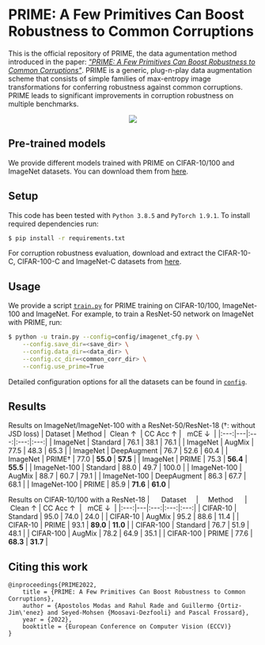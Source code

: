 # PRIME: A Few Primitives Can Boost Robustness to Common Corruptions

This is the official repository of PRIME, the data agumentation method introduced in the paper: [*"PRIME: A Few Primitives Can Boost Robustness to Common Corruptions"*](https://arxiv.org/abs/2112.13547). PRIME is a generic, plug-n-play data augmentation scheme that consists of simple families of max-entropy image transformations for conferring robustness against common corruptions. PRIME leads to significant improvements in corruption robustness on multiple benchmarks. 
<p align="center">
    <img src="misc/prime-augmentations.png"/>
</p>

## Pre-trained models

We provide different models trained with PRIME on CIFAR-10/100 and ImageNet datasets. You can download them from [here](https://zenodo.org/record/5801872#.YcSPahPP08M).

## Setup

This code has been tested with `Python 3.8.5` and `PyTorch 1.9.1`. To install required dependencies run:
```sh
$ pip install -r requirements.txt
```
For corruption robustness evaluation, download and extract the CIFAR-10-C, CIFAR-100-C and ImageNet-C datasets from [here](https://github.com/hendrycks/robustness).

## Usage

We provide a script [`train.py`](train.py) for PRIME training on CIFAR-10/100, ImageNet-100 and ImageNet. For example, to train a ResNet-50 network on ImageNet with PRIME, run:
```sh
$ python -u train.py --config=config/imagenet_cfg.py \
    --config.save_dir=<save_dir> \
    --config.data_dir=<data_dir> \
    --config.cc_dir=<common_corr_dir> \
    --config.use_prime=True
```
Detailed configuration options for all the datasets can be found in [`config`](config/).

## Results

Results on ImageNet/ImageNet-100 with a ResNet-50/ResNet-18 (&dagger;: without JSD loss)
| Dataset | Method | &nbsp;Clean &#8593;&nbsp; | CC Acc &#8593; | &nbsp;&nbsp;mCE &#8595;&nbsp; |
|:---:|---|:---:|:---:|:---:|
| ImageNet | Standard | 76.1 | 38.1 | 76.1 |
| ImageNet | AugMix | 77.5 | 48.3 | 65.3 |
| ImageNet | DeepAugment | 76.7 | 52.6 | 60.4 |
| ImageNet | PRIME&dagger; | 77.0 | **55.0** | **57.5** |
| ImageNet | PRIME | 75.3 | **56.4** | **55.5** |
| ImageNet-100 | Standard | 88.0 | 49.7 | 100.0 |
| ImageNet-100 | AugMix | 88.7 | 60.7 | 79.1 |
| ImageNet-100 | DeepAugment | 86.3 | 67.7 | 68.1 |
| ImageNet-100 | PRIME | 85.9 | **71.6** | **61.0** |

Results on CIFAR-10/100 with a ResNet-18
| &nbsp;&nbsp;&nbsp;&nbsp;&nbsp;Dataset&nbsp;&nbsp;&nbsp;&nbsp; | &nbsp;&nbsp;&nbsp;&nbsp;Method&nbsp;&nbsp;&nbsp;&nbsp;&nbsp; | &nbsp;Clean &#8593; | CC Acc &#8593;&nbsp; | &nbsp;&nbsp;mCE &#8595;&nbsp; |
|:---:|---|:---:|:---:|:---:|
| CIFAR-10 | Standard | 95.0 | 74.0 | 24.0 |
| CIFAR-10 | AugMix | 95.2 | 88.6 | 11.4 |
| CIFAR-10 | PRIME | 93.1 | **89.0** | **11.0** |
| CIFAR-100 | Standard | 76.7 | 51.9 | 48.1 |
| CIFAR-100 | AugMix | 78.2 | 64.9 | 35.1 |
| CIFAR-100 | PRIME | 77.6 | **68.3** | **31.7** |

## Citing this work

```
@inproceedings{PRIME2022,
    title = {PRIME: A Few Primitives Can Boost Robustness to Common Corruptions}, 
    author = {Apostolos Modas and Rahul Rade and Guillermo {Ortiz-Jim\'enez} and Seyed-Mohsen {Moosavi-Dezfooli} and Pascal Frossard},
    year = {2022},
    booktitle = {European Conference on Computer Vision (ECCV)}
}
```
